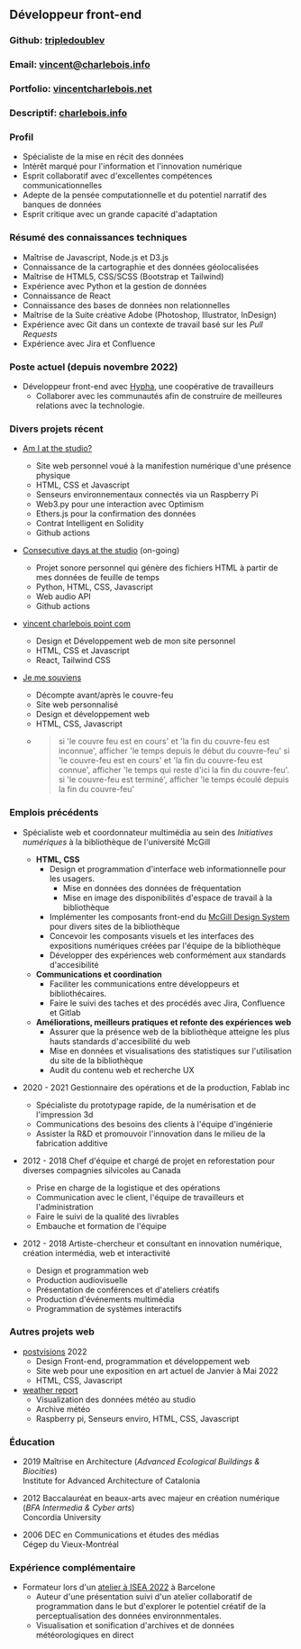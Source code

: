 ## Développeur front-end

### Github: [tripledoublev](https://github.com/tripledoublev/)
### Email: [vincent@charlebois.info](mailto:vincentcharlebois@gmail.com)
### Portfolio: [vincentcharlebois.net](https://vincentcharlebois.net)
### Descriptif: [charlebois.info](https://vincent.charlebois.info/fr)

### Profil
- Spécialiste de la mise en récit des données
- Intérêt marqué pour l'information et l'innovation numérique
- Esprit collaboratif avec d'excellentes compétences communicationnelles 
- Adepte de la pensée computationnelle et du potentiel narratif des banques de données
- Esprit critique avec un grande capacité d'adaptation

### Résumé des connaissances techniques
- Maîtrise de Javascript, Node.js et D3.js
- Connaissance de la cartographie et des données géolocalisées
- Maîtrise de HTML5, CSS/SCSS (Bootstrap et Tailwind)
- Expérience avec Python et la gestion de données
- Connaissance de React
- Connaissance des bases de données non relationnelles
- Maîtrise de la Suite créative Adobe (Photoshop, Illustrator, InDesign)
- Expérience avec Git dans un contexte de travail basé sur les *Pull Requests*
- Expérience avec Jira et Confluence

### Poste actuel (depuis novembre 2022)
 - Développeur front-end avec [Hypha](https://hypha.coop), une coopérative de travailleurs  
    * Collaborer avec les communautés afin de construire de meilleures relations avec la technologie.  


### Divers projets récent    
* [Am I at the studio?](https://vincent.charlebois.info/am-i/)
    - Site web personnel voué à la manifestion numérique d'une présence physique
    - HTML, CSS et Javascript 
    - Senseurs environnementaux connectés via un Raspberry Pi
    - Web3.py pour une interaction avec Optimism
    - Ethers.js pour la confirmation des données
    - Contrat Intelligent en Solidity
    - Github actions

* [Consecutive days at the studio](https://vincent.charlebois.info/consecutive-days/) (on-going)
    - Projet sonore personnel qui génère des fichiers HTML à partir de mes données de feuille de temps
    - Python, HTML, CSS, Javascript
    - Web audio API
    - Github actions

* [vincent charlebois point com](https://vincentcharlebois.com)
    - Design et Développement web de mon site personnel
    - HTML, CSS et Javascript
    - React, Tailwind CSS
    
* [Je me souviens](https://www.couvre-feu.quebec/)
    - Décompte avant/après le couvre-feu
    - Site web personnalisé
    - Design et développement web
    - HTML, CSS, Javascript
    - > 
      > si 'le couvre feu est en cours' et 'la fin du couvre-feu est inconnue', afficher 'le temps depuis le début du couvre-feu'
      > si 'le couvre-feu est en cours' et 'la fin du couvre-feu est connue', afficher 'le temps qui reste d'ici la fin du couvre-feu'.
      > si 'le couvre-feu est terminé', afficher 'le temps écoulé depuis la fin du couvre-feu'
      


### Emplois précédents 
- Spécialiste web et coordonnateur multimédia au sein des *Initiatives numériques* à la bibliothèque de l'université McGill
    * **HTML, CSS** 
        - Design et programmation d'interface web informationnelle pour les usagers.
           * Mise en données des données de fréquentation
           * Mise en image des disponibilités d'espace de travail à la bibliothèque 
        - Implémenter les composants front-end du [McGill Design System](https://gitlab.ncs.mcgill.ca/wsg-public/mcgill-ds) pour divers sites de la bibliothèque
        - Concevoir les composants visuels et les interfaces des expositions numériques créées par l'équipe de la bibliothèque
        - Développer des expériences web conformément aux standards d'accesibilité
    * **Communications et coordination**
        - Faciliter les communications entre développeurs et bibliothécaires.
        - Faire le suivi des taches et des procédés avec Jira, Confluence et Gitlab
    * **Améliorations, meilleurs pratiques et refonte des expériences web**
        - Assurer que la présence web de la bibliothèque atteigne les plus hauts standards d'accesibilité du web 
        - Mise en données et visualisations des statistiques sur l'utilisation du site de la bibliothèque
        - Audit du contenu web et recherche UX

 - 2020 - 2021 Gestionnaire des opérations et de la production, Fablab inc
    * Spécialiste du prototypage rapide, de la numérisation et de l'impression 3d
    * Communications des besoins des clients à l'équipe d'ingénierie  
    * Assister la R&D et promouvoir l'innovation dans le milieu de la fabrication additive

 - 2012 - 2018 Chef d'équipe et chargé de projet en reforestation pour diverses compagnies silvicoles au Canada
    * Prise en charge de la logistique et des opérations
    * Communication avec le client, l'équipe de travailleurs et l'administration
    * Faire le suivi de la qualité des livrables
    * Embauche et formation de l'équipe

 - 2012 - 2018 Artiste-chercheur et consultant en innovation numérique, création intermédia, web et interactivité
    * Design et programmation web
    * Production audiovisuelle
    * Présentation de conférences et d'ateliers créatifs
    * Production d'événements multimédia
    * Programmation de systèmes interactifs


### Autres projets web
* [postvisions](https://www.postvis.io/ns/) 2022
    - Design Front-end, programmation et développement web 
    - Site web pour une exposition en art actuel de Janvier à Mai 2022
    - HTML, CSS, Javascript
* [weather report](https://vincent.charlebois.info/weather/report.html)
    - Visualization des données météo au studio
    - Archive météo
    - Raspberry pi, Senseurs enviro, HTML, CSS, Javascript
    
### Éducation
- 2019 Maîtrise en Architecture (*Advanced Ecological Buildings & Biocities*)  
        Institute for Advanced Architecture of Catalonia  

- 2012 Baccalauréat en beaux-arts avec majeur en création numérique (*BFA Intermedia & Cyber arts*)  
        Concordia University  

- 2006 DEC en Communications et études des médias  
        Cégep du Vieux-Montréal    
  
### Expérience complémentaire
* Formateur lors d'un [atelier à ISEA 2022](https://isea2022.isea-international.org/event/workshop-environmental-data-perceptualization/) à Barcelone
    - Auteur d'une présentation suivi d'un atelier collaboratif de programmation dans le but d'explorer le potentiel créatif de la perceptualisation des données environnmentales. 
    - Visualisation et sonification d'archives et de données météorologiques en direct


